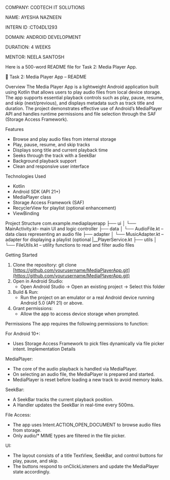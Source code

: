 COMPANY: CODTECH IT SOLUTIONS

NAME: AYESHA NAZNEEN

INTERN ID :CT04DL1293

DOMAIN: ANDROID DEVELOPMENT

DURATION: 4 WEEKS

MENTOR: NEELA SANTOSH

Here is a 500-word README file for Task 2: Media Player App.

📱 Task 2: Media Player App – README

Overview
The Media Player App is a lightweight Android application built using Kotlin that allows users to play audio files from local device storage. The app supports essential playback controls such as play, pause, resume, and skip (next/previous), and displays metadata such as track title and duration. The project demonstrates effective use of Android’s MediaPlayer API and handles runtime permissions and file selection through the SAF (Storage Access Framework).

Features
* Browse and play audio files from internal storage
* Play, pause, resume, and skip tracks
* Displays song title and current playback time
* Seeks through the track with a SeekBar
* Background playback support
* Clean and responsive user interface

Technologies Used
* Kotlin
* Android SDK (API 21+)
* MediaPlayer class
* Storage Access Framework (SAF)
* RecyclerView for playlist (optional enhancement)
* ViewBinding

Project Structure
com.example.mediaplayerapp
├── ui
│   └── MainActivity.kt– main UI and logic controller
├── data
│   └── AudioFile.kt – data class representing an audio file
├── adapter
│   └── MusicAdapter.kt – adapter for displaying a playlist (optional
    |__PlayerService.kt
├── utils
│   └── FileUtils.kt – utility functions to read and filter audio files

Getting Started

1. Clone the repository:
   git clone [https://github.com/yourusername/MediaPlayerApp.git](https://github.com/yourusername/MediaPlayerApp.git)
2. Open in Android Studio:
   * Open Android Studio → Open an existing project → Select this folder
3. Build & Run:
   * Run the project on an emulator or a real Android device running Android 5.0 (API 21) or above.
4. Grant permissions:
   * Allow the app to access device storage when prompted.

Permissions
The app requires the following permissions to function:
<uses-permission android:name="android.permission.READ_EXTERNAL_STORAGE" />

For Android 10+:
* Uses Storage Access Framework to pick files dynamically via file picker intent.
Implementation Details

MediaPlayer:
* The core of the audio playback is handled via MediaPlayer.
* On selecting an audio file, the MediaPlayer is prepared and started.
* MediaPlayer is reset before loading a new track to avoid memory leaks.

SeekBar:
* A SeekBar tracks the current playback position.
* A Handler updates the SeekBar in real-time every 500ms.

File Access:
* The app uses Intent.ACTION\_OPEN\_DOCUMENT to browse audio files from storage.
* Only audio/\* MIME types are filtered in the file picker.

UI:
* The layout consists of a title TextView, SeekBar, and control buttons for play, pause, and skip.
* The buttons respond to onClickListeners and update the MediaPlayer state accordingly.

